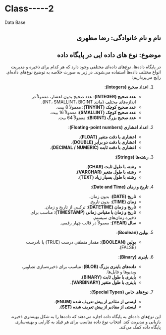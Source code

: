 # Class-----2
Data Base
<h2 dir="rtl"> نام و نام خانوادگی: رضا مظهری</h2>
<h2 dir="rtl"> موضوع: نوع های داده ایی در پایگاه داده </h2>

<div dir = "rtl">در پایگاه داده‌ها، نوع‌های داده‌ای مختلفی وجود دارد که هر کدام برای ذخیره و مدیریت انواع مختلف داده‌ها استفاده می‌شوند. در زیر به صورت خلاصه به توضیح نوع‌های داده‌ای رایج می‌پردازیم:

1. **اعداد صحیح (Integers)**:
   - **عدد صحیح (INTEGER)**: عدد صحیح بدون اعشار، معمولاً در اندازه‌های مختلف (مانند INT، SMALLINT، BIGINT).
   - **عدد صحیح کوچک (TINYINT)**: معمولاً 8 بیت.
   - **عدد صحیح کوچک (SMALLINT)**: معمولاً 16 بیت.
   - **عدد صحیح بزرگ (BIGINT)**: معمولاً 64 بیت.

2. **اعداد اعشاری (Floating-point numbers)**:
   - **اعشاری با دقت متغیر (FLOAT)**.
   - **اعشاری با دقت دو برابر (DOUBLE)**.
   - **اعشاری با دقت ثابت (DECIMAL / NUMERIC)**.

3. **رشته‌ها (Strings)**:
   - **رشته با طول ثابت (CHAR)**.
   - **رشته با طول متغیر (VARCHAR)**.
   - **رشته با طول بسیار زیاد (TEXT)**.

4. **تاریخ و زمان (Date and Time)**:
   - **تاریخ (DATE)**: بدون زمان.
   - **زمان (TIME)**: بدون تاریخ.
   - **تاریخ و زمان (DATETIME)**: ترکیبی از تاریخ و زمان.
   - **تاریخ و زمان با مقیاس زمانی (TIMESTAMP)**: مناسب برای ذخیره زمان‌های سیستم.
   - **سال (YEAR)**: معمولاً در قالب چهار رقمی.

5. **بولین (Boolean)**:
   - **بولین (BOOLEAN)**: مقدار منطقی درست (TRUE) یا نادرست (FALSE).

6. **باینری (Binary)**:
   - **داده‌های باینری بزرگ (BLOB)**: مناسب برای ذخیره‌سازی تصاویر، ویدیوها و فایل‌ها.
   - **باینری با طول ثابت (BINARY)**.
   - **باینری با طول متغیر (VARBINARY)**.

7. **نوع‌های خاص (Special Types)**:
   - **لیستی از مقادیر از پیش تعریف شده (ENUM)**.
   - **لیستی از مقادیر از پیش تعریف شده (SET)**.

این نوع‌های داده‌ای به پایگاه داده اجازه می‌دهند که داده‌ها را به شکل بهینه‌تری ذخیره، بازیابی و مدیریت کند. انتخاب نوع داده مناسب برای هر فیلد به کارایی و بهینه‌سازی پایگاه داده کمک می‌کند.
</div>
